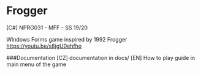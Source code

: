# Frogger

[C#] NPRG031 - MFF - SS 19/20

Windows Forms game inspired by 1992 Frogger https://youtu.be/s8jgU0ehfho


###Documentation
[CZ] documentation in docs/
[EN] How to play guide in main menu of the game
